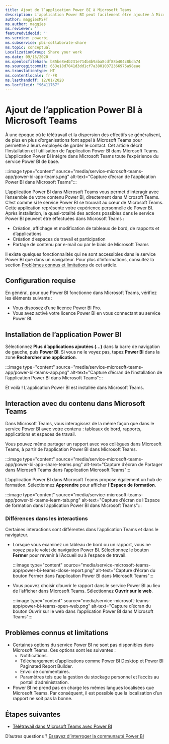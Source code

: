 ```yaml
---
title: Ajout de l’application Power BI à Microsoft Teams
description: L’application Power BI peut facilement être ajoutée à Microsoft Teams. Elle intègre dans Microsoft Teams toute l’expérience du service Power BI de base.
author: maggiesMSFT
ms.author: maggies
ms.reviewer: ''
featuredvideoid: ''
ms.service: powerbi
ms.subservice: pbi-collaborate-share
ms.topic: conceptual
LocalizationGroup: Share your work
ms.date: 09/15/2020
ms.openlocfilehash: b85be8e4b231e714b4b9aba8cdf88b404c8bda74
ms.sourcegitcommit: 653e18d7041d3dd1cf7a38010372366975a98eae
ms.translationtype: HT
ms.contentlocale: fr-FR
ms.lasthandoff: 12/01/2020
ms.locfileid: "96411767"
---
```

# <a name="add-the-power-bi-app-to-microsoft-teams"></a>Ajout de l’application Power BI à Microsoft Teams

À une époque où le télétravail et la dispersion des effectifs se généralisent, de plus en plus d’organisations font appel à Microsoft Teams pour permettre à leurs employés de garder le contact. Cet article décrit l’installation et l’utilisation de l’application Power BI dans Microsoft Teams. L’application Power BI intègre dans Microsoft Teams toute l’expérience du service Power BI de base.

:::image type="content" source="media/service-microsoft-teams-app/power-bi-app-teams.png" alt-text="Capture d’écran de l’application Power BI dans Microsoft Teams":::

L’application Power BI dans Microsoft Teams vous permet d’interagir avec l’ensemble de votre contenu Power BI, directement dans Microsoft Teams. C’est comme si le service Power BI se trouvait au cœur de Microsoft Teams. Cette application représente votre expérience personnelle de Power BI. Après installation, la quasi-totalité des actions possibles dans le service Power BI peuvent être effectuées dans Microsoft Teams :

- Création, affichage et modification de tableaux de bord, de rapports et d’applications
- Création d’espaces de travail et participation
- Partage de contenu par e-mail ou par le biais de Microsoft Teams

Il existe quelques fonctionnalités qui ne sont accessibles dans le service Power BI que dans un navigateur. Pour plus d’informations, consultez la section [Problèmes connus et limitations](#known-issues-and-limitations) de cet article.

## <a name="requirements"></a>Configuration requise

En général, pour que Power BI fonctionne dans Microsoft Teams, vérifiez les éléments suivants :

- Vous disposez d’une licence Power BI Pro.
- Vous avez activé votre licence Power BI en vous connectant au service Power BI.

## <a name="install-the-power-bi-app"></a>Installation de l’application Power BI

Sélectionnez **Plus d’applications ajoutées (…)** dans la barre de navigation de gauche, puis **Power BI**. Si vous ne le voyez pas, tapez **Power BI** dans la zone **Rechercher une application**.

:::image type="content" source="media/service-microsoft-teams-app/power-bi-teams-app.png" alt-text="Capture d’écran de l’installation de l’application Power BI dans Microsoft Teams":::

Et voilà ! L’application Power BI est installée dans Microsoft Teams.

## <a name="interact-with-your-content-in-microsoft-teams"></a>Interaction avec du contenu dans Microsoft Teams

Dans Microsoft Teams, vous interagissez de la même façon que dans le service Power BI avec votre contenu : tableaux de bord, rapports, applications et espaces de travail. 

Vous pouvez même partager un rapport avec vos collègues dans Microsoft Teams, à partir de l’application Power BI dans Microsoft Teams.

:::image type="content" source="media/service-microsoft-teams-app/power-bi-app-share-teams.png" alt-text="Capture d’écran de Partager dans Microsoft Teams dans l’application Microsoft Teams":::

L’application Power BI dans Microsoft Teams propose également un hub de formation. Sélectionnez **Apprendre** pour afficher **l’Espace de formation**.

:::image type="content" source="media/service-microsoft-teams-app/power-bi-teams-learn-tab.png" alt-text="Capture d’écran de l’Espace de formation dans l’application Power BI dans Microsoft Teams":::

### <a name="differences-in-interactions"></a>Différences dans les interactions

Certaines interactions sont différentes dans l’application Teams et dans le navigateur.

- Lorsque vous examinez un tableau de bord ou un rapport, vous ne voyez pas le volet de navigation Power BI. Sélectionnez le bouton **Fermer** pour revenir à l’Accueil ou à l’espace de travail.

    :::image type="content" source="media/service-microsoft-teams-app/power-bi-teams-close-report.png" alt-text="Capture d’écran du bouton Fermer dans l’application Power BI dans Microsoft Teams":::

- Vous pouvez choisir d’ouvrir le rapport dans le service Power BI au lieu de l’afficher dans Microsoft Teams. Sélectionnez **Ouvrir sur le web**.

    :::image type="content" source="media/service-microsoft-teams-app/power-bi-teams-open-web.png" alt-text="Capture d’écran du bouton Ouvrir sur le web dans l’application Power BI dans Microsoft Teams":::

## <a name="known-issues-and-limitations"></a>Problèmes connus et limitations

- Certaines options du service Power BI ne sont pas disponibles dans Microsoft Teams. Ces options sont les suivantes :
    - Notifications.
    - Téléchargement d’applications comme Power BI Desktop et Power BI Paginated Report Builder.
    - Envoi de commentaires.
    - Paramètres tels que la gestion du stockage personnel et l’accès au portail d’administration.
- Power BI ne prend pas en charge les mêmes langues localisées que Microsoft Teams. Par conséquent, il est possible que la localisation d’un rapport ne soit pas la bonne.

## <a name="next-steps"></a>Étapes suivantes

- [Télétravail dans Microsoft Teams avec Power BI](service-collaborate-microsoft-teams.md)

D’autres questions ? [Essayez d’interroger la communauté Power BI](https://community.powerbi.com/)
